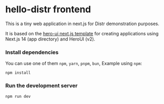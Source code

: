 # hello-distr frontend

This is a tiny web application in next.js for Distr demonstration purposes.

It is based on the [hero-ui next.js template](https://www.heroui.com/docs/frameworks/nextjs) for creating applications using Next.js 14 (app directory) and HeroUI (v2).

### Install dependencies

You can use one of them `npm`, `yarn`, `pnpm`, `bun`, Example using `npm`:

```shell
npm install
```

### Run the development server

```shell
npm run dev
```